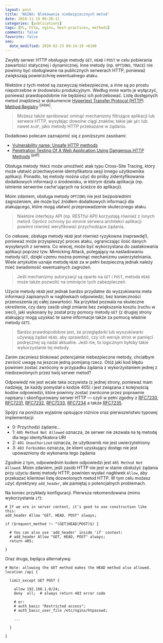 ```yaml
---
layout: post
title: 'NGINX: Blokowanie niebezpiecznych metod'
date: 2018-11-19 06:28:11
categories: [publications]
tags: [PL, http, nginx, best-practices, methods]
comments: false
favorite: false
seo:
  date_modified: 2020-02-23 09:14:19 +0100
---
```


Zwykły serwer HTTP obsługuje metody `GET`, `HEAD` i `POST` w celu pobierania zawartości statycznej i dynamicznej. Inne metody (np. `OPTIONS`, `TRACE`) nie powinny być obsługiwane na publicznych serwerach HTTP, ponieważ zwiększają powierzchnię ewentualnego ataku.

Niektóre z tych metod są zazwyczaj niebezpieczne, a inne są po prostu niepotrzebne w środowisku produkcyjnym. Według mnie warto je wyłączyć, ponieważ prawdopodobnie nie będziesz ich potrzebować. Listę dostępnych metod znajdziesz w dokumencie [Hypertext Transfer Protocol (HTTP) Method Registry](https://www.iana.org/assignments/http-methods/http-methods.xhtml) <sup>[IANA]</sup>.

  > Możesz także spróbować ominąć mechanizmy filtrujące aplikacji lub serwera HTTP, wysyłając dowolne ciągi znaków, takie jak `gEt` lub nawet `AsdF`, jako metody HTTP przekazane w żądaniu.

Dodatkowo polecam zaznajomić się z poniższymi zasobami:

- [Vulnerability name: Unsafe HTTP methods](https://www.onwebsecurity.com/security/unsafe-http-methods.html)
- [Penetration Testing Of A Web Application Using Dangerous HTTP Methods](https://www.sans.org/reading-room/whitepapers/testing/penetration-testing-web-application-dangerous-http-methods-33945) <sup>[pdf]</sup>

Obsługa metody `TRACE` może umożliwić atak typu Cross-Site Tracing, który może ułatwić przechwycenie identyfikatora sesji innego użytkownika aplikacji. Ponadto, tej metody można użyć do próby zidentyfikowania dodatkowych informacji o środowisku, w którym działa aplikacja (np. istnienie serwerów cache'ujących na ścieżce do aplikacji).

Moim zdaniem, obsługa metody `OPTIONS` nie jest bezpośrednim zagrożeniem, ale może być źródłem dodatkowych informacji dla atakującego, które mogą ułatwić przeprowadzenie skutecznego ataku.

  > Niektóre interfejsy API (np. RESTful API) korzystają również z innych metod. Oprócz ochrony po stronie serwera architekci aplikacji powinni również weryfikować przychodzące żądania.

Co ciekawe, obsługa metody `HEAD` jest również ryzykowna (naprawdę!), ponieważ może przyspieszyć proces ataku, ograniczając ilość danych wysyłanych z serwera. Co wiecej, może być wykorzystana do zaatakowania aplikacji poprzez tzw. Mimicking Attack, polegający na naśladowaniu metody `GET`, dzięki czemu można pominąć mechanizmu uwierzytelniania. Wiele artykułów uznaje metodę `HEAD` za w pełni bezpieczną jednak należy mieć świadomość ewentualnych zagrożeń.

  > Jeśli mechanizmy autoryzacji są oparte na `GET` i `POST`, metoda `HEAD` może także pozwolić na ominięcie tych zabezpieczeń.

Użycie metody `HEAD` jest jednak bardzo przydatne do wyszukiwania meta informacji zapisanych w nagłówkach odpowiedzi, bez konieczności przenoszenia jej całej zawartości. Na przykład pozwala na skuteczne określenie, czy dany zasób uległ zmianie bez zwiększania kosztu (ruchu w sieci), jaki wykonany by został przy pomocy metody `GET` (z drugiej strony atakujący mogą uzyskać te same informacje także za pomocą właśnie metody `GET`).

  > Bardzo prawdopodobne jest, że przeglądarki lub wyszukiwarki używają żądań `HEAD`, aby sprawdzić, czy ich wersje stron w pamięci podręcznej są nadal aktualne. Jeśli nie, to logicznym byłoby takie wykorzystanie tej metody.

Zanim zaczniesz blokować potencjalnie niebezpieczne metody, chciałbym zwrócić uwagę na jeszcze jedną pomijaną rzecz. Otóż jaki kod błędu powinien zostać zwrócony w przypadku żądania z wykorzystaniem jednej z niedozwolonych przez twój serwer metod?

Odpowiedź nie jest wcale taka oczywista (z jednej strony, ponieważ mam nadzieję, że każdy pomyślał o kodzie 405) i jest związana z kolejnością kodów odpowiedzi, które powinny zostać zwrócone przez poprawnie napisany i skonfigurowany serwer HTTP — czyli w pełni zgodny z [RFC7230](https://tools.ietf.org/html/rfc7230), [RFC7231](https://tools.ietf.org/html/rfc7231), [RFC7232](https://tools.ietf.org/html/rfc7232), [RFC7233](https://tools.ietf.org/html/rfc7233), [RFC7234](https://tools.ietf.org/html/rfc7234) a także [RFC7235](https://tools.ietf.org/html/rfc7235).

Spójrz na poniższe wyjaśnie opisujące różnice oraz pierwszeństwo typowej implementacji:

- 0: Przychodzi żądanie...
- 1: `405 Method Not Allowed` oznacza, że serwer nie zezwala na tę metodę dla tego identyfikatora URI
- 2: `401 Unauthorized` oznacza, że użytkownik nie jest uwierzytelniony
- 3: `403 Forbidden` oznacza, że klient uzyskujący dostęp nie jest upoważniony do wykonania tego żądania

Zgodnie z tym, odpowiednim kodem odpowiedzi jest `405 Method Not Allowed`. Moim zdaniem, jeśli zasób HTTP nie jest w stanie obsłużyć żądania przy użyciu danej metody HTTP, powinien wysłać nagłówek `Allow`, aby przekazać klientowi listę dozwolonych metod HTTP. W tym celu możesz użyć dyrektywy `add_header`, ale pamiętaj o potencjalnych problemach.

Na koniec przykłady konfiguracji. Pierwsza rekomendowana (mimo wykorzystania `if`):

```nginx
# If we are in server context, it’s good to use construction like this:
add_header Allow "GET, HEAD, POST" always;

if ($request_method !~ ^(GET|HEAD|POST)$) {

  # You can also use 'add_header' inside 'if' context:
  # add_header Allow "GET, HEAD, POST" always;
  return 405;

}
```

Oraz druga, będąca alternatywą:

```nginx
# Note: allowing the GET method makes the HEAD method also allowed.
location /api {

  limit_except GET POST {

    allow 192.168.1.0/24;
    deny  all;  # always return 403 error code

    # or:
    # auth_basic "Restricted access";
    # auth_basic_user_file /etc/nginx/htpasswd;

    ...

  }

}
```
